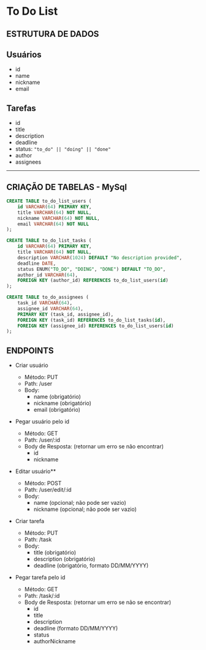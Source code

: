 # To Do List 

## ESTRUTURA DE DADOS 

## Usuários
* id 
* name 
* nickname 
* email

## Tarefas
* id 
* title 
* description 
* deadline 
* status: `"to_do" || "doing" || "done"`
* author
* assignees

___

## CRIAÇÃO DE TABELAS - MySql

```sql
CREATE TABLE to_do_list_users (
    id VARCHAR(64) PRIMARY KEY,
    title VARCHAR(64) NOT NULL,
    nickname VARCHAR(64) NOT NULL,
    email VARCHAR(64) NOT NULL
);
```
```sql
CREATE TABLE to_do_list_tasks (
    id VARCHAR(64) PRIMARY KEY,
    title VARCHAR(64) NOT NULL,
    description VARCHAR(1024) DEFAULT "No description provided",
    deadline DATE,
    status ENUM("TO_DO", "DOING", "DONE") DEFAULT "TO_DO",
    author_id VARCHAR(64),
    FOREIGN KEY (author_id) REFERENCES to_do_list_users(id)
);
```

```sql
CREATE TABLE to_do_assignees (
    task_id VARCHAR(64),
    assignee_id VARCHAR(64),
    PRIMARY KEY (task_id, assignee_id),
    FOREIGN KEY (task_id) REFERENCES to_do_list_tasks(id),
    FOREIGN KEY (assignee_id) REFERENCES to_do_list_users(id)
);
```

## ENDPOINTS

* Criar usuário
    * Método: PUT
    * Path: /user
    * Body: 
        * name (obrigatório)
        * nickname (obrigatório)
        * email (obrigatório)
    
* Pegar usuário pelo id
    * Método: GET
    * Path: /user/:id
    * Body de Resposta: (retornar um erro se não encontrar) 
        * id
        * nickname
        
* Editar usuário**
    * Método: POST
    * Path: /user/edit/:id
    * Body: 
        * name (opcional; não pode ser vazio)
        * nickname (opcional; não pode ser vazio)

* Criar tarefa
    * Método: PUT
    * Path: /task
    * Body: 
        * title (obrigatório)
        * description (obrigatório)
        * deadline (obrigatório, formato DD/MM/YYYY)

* Pegar tarefa pelo id
    * Método: GET
    * Path: /task/:id
    * Body de Resposta: (retornar um erro se não se encontrar) 
        * id
        * title
        * description
        * deadline (formato DD/MM/YYYY)
        * status 
        * authorNickname
